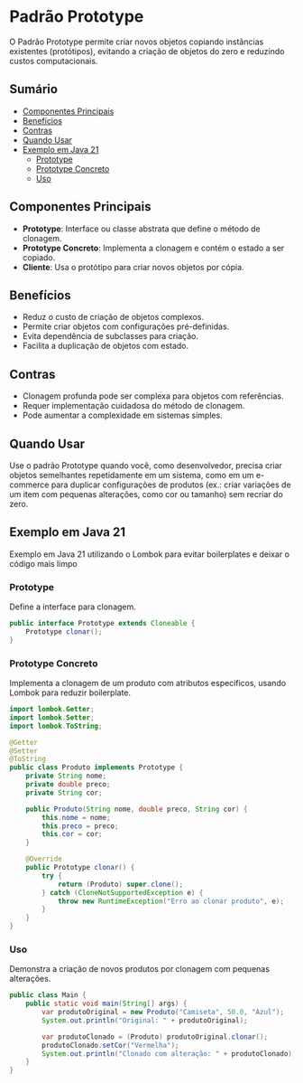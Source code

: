 # Padrão Prototype

O Padrão Prototype permite criar novos objetos copiando instâncias existentes (protótipos), evitando a criação de objetos do zero e reduzindo custos computacionais.

## Sumário

- [Componentes Principais](#componentes-principais)
- [Benefícios](#benefícios)
- [Contras](#contras)
- [Quando Usar](#quando-usar)
- [Exemplo em Java 21](#exemplo-em-java-21)
  - [Prototype](#prototype)
  - [Prototype Concreto](#prototype-concreto)
  - [Uso](#uso)


## Componentes Principais
- **Prototype**: Interface ou classe abstrata que define o método de clonagem.
- **Prototype Concreto**: Implementa a clonagem e contém o estado a ser copiado.
- **Cliente**: Usa o protótipo para criar novos objetos por cópia.

## Benefícios
- Reduz o custo de criação de objetos complexos.
- Permite criar objetos com configurações pré-definidas.
- Evita dependência de subclasses para criação.
- Facilita a duplicação de objetos com estado.

## Contras
- Clonagem profunda pode ser complexa para objetos com referências.
- Requer implementação cuidadosa do método de clonagem.
- Pode aumentar a complexidade em sistemas simples.

## Quando Usar
Use o padrão Prototype quando você, como desenvolvedor, precisa criar objetos semelhantes repetidamente em um sistema, como em um e-commerce para duplicar configurações de produtos (ex.: criar variações de um item com pequenas alterações, como cor ou tamanho) sem recriar do zero.

## Exemplo em Java 21 

Exemplo em Java 21 utilizando o Lombok para evitar boilerplates e deixar o código mais limpo

### Prototype
Define a interface para clonagem.

```java
public interface Prototype extends Cloneable {
    Prototype clonar();
}
```

### Prototype Concreto
Implementa a clonagem de um produto com atributos específicos, usando Lombok para reduzir boilerplate.

```java
import lombok.Getter;
import lombok.Setter;
import lombok.ToString;

@Getter
@Setter
@ToString
public class Produto implements Prototype {
    private String nome;
    private double preco;
    private String cor;

    public Produto(String nome, double preco, String cor) {
        this.nome = nome;
        this.preco = preco;
        this.cor = cor;
    }

    @Override
    public Prototype clonar() {
        try {
            return (Produto) super.clone();
        } catch (CloneNotSupportedException e) {
            throw new RuntimeException("Erro ao clonar produto", e);
        }
    }
}
```

### Uso
Demonstra a criação de novos produtos por clonagem com pequenas alterações.

```java
public class Main {
    public static void main(String[] args) {
        var produtoOriginal = new Produto("Camiseta", 50.0, "Azul");
        System.out.println("Original: " + produtoOriginal);

        var produtoClonado = (Produto) produtoOriginal.clonar();
        produtoClonado.setCor("Vermelha");
        System.out.println("Clonado com alteração: " + produtoClonado);
    }
}
```